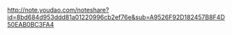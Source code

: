 http://note.youdao.com/noteshare?id=8bd684d953ddd81a01220996cb2ef76e&sub=A9526F92D182457B8F4D50EAB0BC3FA4
